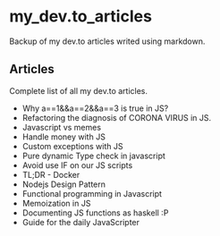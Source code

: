 # my_dev.to_articles
Backup of my dev.to articles writed using markdown.

## Articles
Complete list of all my dev.to articles.

- Why a==1&&a==2&&a==3 is true in JS?
- Refactoring the diagnosis of CORONA VIRUS in JS.
- Javascript vs memes
- Handle money with JS
- Custom exceptions with JS
- Pure dynamic Type check in javascript
- Avoid use IF on our JS scripts
- TL;DR - Docker
- Nodejs Design Pattern
- Functional programming in Javascript
- Memoization in JS
- Documenting JS functions as haskell :P
- Guide for the daily JavaScripter
